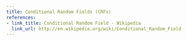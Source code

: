 ```yaml
---
title: Conditional Random Fields (CRFs)
references:
- link_title: Conditional Random Field - Wikipedia
  link_url: http://en.wikipedia.org/wiki/Conditional_Random_Field
---
```

